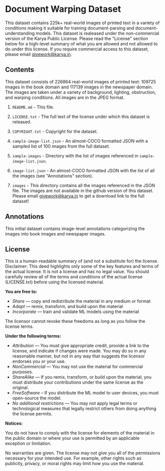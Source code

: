 # Document Warping Dataset

This dataset contains 225k+ real-world images of printed text in a variety of conditions making it suitable for training document-parsing and document-understanding models. This dataset is realeased under the non-commercial version of the Karya Public License. Please read the "License" section below for a high-level summary of what you are allowed and not allowed to do under this license. If you require commercial access to this dataset, please email givework@karya.in.

## Contents

This dataset consists of 226864 real-world images of printed text: 109725 images in the book domain and 117139 images in the newspaper domain. The images are taken under a variety of background, lighting, obstruction, and warping conditions. All images are in the JPEG format.

1. `README.md` - This file.

2. `LICENSE.txt` - The full text of the license under which this dataset is released.

3. `COPYRIGHT.txt` - Copyright for the dataset.

4. `sample-image-list.json` - An almost-COCO formatted JSON with a sampled list of 100 images from the full dataset.

5. `sample-images` - Directory with the list of images referenced in `sample-image-list.json`.

6. `image-list.json` - An almost-COCO formatted JSON with the list of all the images (see "Annotations" section).

7. `images` - This directory contains all the images referenced in the JSON file. The images are not available in the github version of this dataset. Please email givework@karya.in to get a download link to the full dataset!

## Annotations

This initial dataset contains image-level annotations categorizing the images into book images and newspaper images.

## License

This is a human-readable summary of (and not a substitute for) the license. Disclaimer: This deed highlights only some of the key features and terms of the actual license. It is not a license and has no legal value. You should carefully review all of the terms and conditions of the actual license (LICENSE.txt) before using the licensed material.

**You are free to:**

- _Share_ — copy and redistribute the material in any medium or format
- _Adapt_ — remix, transform, and build upon the material
- _Incorporate_ — train and validate ML models using the material

The licensor cannot revoke these freedoms as long as you follow the license terms.

**Under the following terms:**

- _Attribution_ — You must give appropriate credit, provide a link to the license, and indicate if changes were made. You may do so in any reasonable manner, but not in any way that suggests the licensor endorses you or your use.
- _NonCommercial_ — You may not use the material for commercial purposes.
- _ShareAlike_ — If you remix, transform, or build upon the material, you must distribute your contributions under the same license as the original.
- _FreeSoftware_ – If you distribute the ML model to user devices, you must open-source the model.
- _No additional restrictions_ — You may not apply legal terms or technological measures that legally restrict others from doing anything the license permits.

**Notices:**

You do not have to comply with the license for elements of the material in the public domain or where your use is permitted by an applicable exception or limitation.

No warranties are given. The license may not give you all of the permissions necessary for your intended use. For example, other rights such as publicity, privacy, or moral rights may limit how you use the material.
